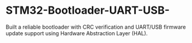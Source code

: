 # STM32-Bootloader-UART-USB-
 Built a reliable bootloader with CRC verification and  UART/USB firmware update support using Hardware Abstraction Layer (HAL).
